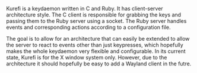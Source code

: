 Kurefi is a keydaemon written in C and Ruby. It has client-server architecture style. The C client is responsible for grabbing the keys and passing them to the Ruby server using a socket. The Ruby server handles events and corresponding actions according to a configuration file.

The goal is to allow for an architecture that can easily be extended to allow the server to react to events other than just keypresses, which hopefully makes the whole keydaemon very flexible and configurable.
In its current state, Kurefi is for the X window system only. However, due to the architecture it should hopefully be easy to add a Wayland client in the futre.
